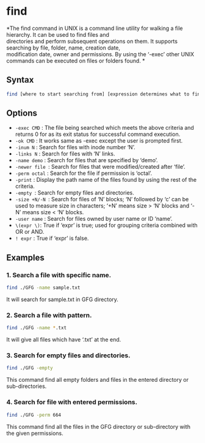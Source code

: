 # find

*The find command in UNIX is a command line utility for walking a file hierarchy. It can be used to find files and <br/> 
directories and perform subsequent operations on them. It supports searching by file, folder, name, creation date,<br/>
modification date, owner and permissions. By using the ‘-exec’ other UNIX commands can be executed on files or folders found. *

## Syntax
```bash
find [where to start searching from] [expression determines what to find] [-options] [what to find]
```

## Options

- `-exec CMD` : The file being searched which meets the above criteria and returns 0 for as its exit status for successful command execution.
- `-ok CMD` :  It works same as -exec except the user is prompted first.
- `-inum N` : Search for files with inode number ‘N’.
- `-links N` : Search for files with ‘N’ links.
- `-name demo` : Search for files that are specified by ‘demo’.
- `-newer file `: Search for files that were modified/created after ‘file’.
- `-perm octal` : Search for the file if permission is ‘octal’.
- `-print` : Display the path name of the files found by using the rest of the criteria.
- `-empty `: Search for empty files and directories.
- `-size +N/-N `: Search for files of ‘N’ blocks; ‘N’ followed by ‘c’ can be used to measure size in characters; ‘+N’ means size > ‘N’ blocks and ‘-N’ means size < ‘N’ blocks.
- `-user name` : Search for files owned by user name or ID ‘name’.
- `\(expr \)`: True if ‘expr’ is true; used for grouping criteria combined with OR or AND.
- `! expr` : True if ‘expr’ is false.

## Examples

### 1. Search a file with specific name.
```bash
find ./GFG -name sample.txt 
```
It will search for sample.txt in GFG directory.

### 2. Search a file with pattern.
```bash
find ./GFG -name *.txt 
```
It will give all files which have ‘.txt’ at the end. 

### 3. Search for empty files and directories.
```bash
find ./GFG -empty
```
This command find all empty folders and files in the entered directory or sub-directories.

### 4. Search for file with entered permissions.
```bash
find ./GFG -perm 664
```
This command find all the files in the GFG directory or sub-directory with the given permissions.
